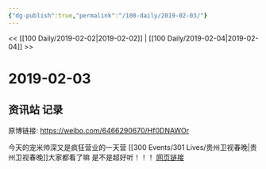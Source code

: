 ```yaml
---
{"dg-publish":true,"permalink":"/100-daily/2019-02-03/"}
---
```



<< [[100 Daily/2019-02-02\|2019-02-02]] | [[100 Daily/2019-02-04\|2019-02-04]] >>

# 2019-02-03

## 资讯站 记录

原博链接: https://weibo.com/6466290670/Hf0DNAWOr

今天的宠米帅深又是疯狂营业的一天营
[[300 Events/301 Lives/贵州卫视春晚\|贵州卫视春晚]]大家都看了嘛
是不是超好听！！！
[网页链接](https://weibo.cn/sinaurl?u=https%3A%2F%2Ffx.weico.net%2Fshare%2F56362028.html%3Fweibo_id%3D4335753800672872)
